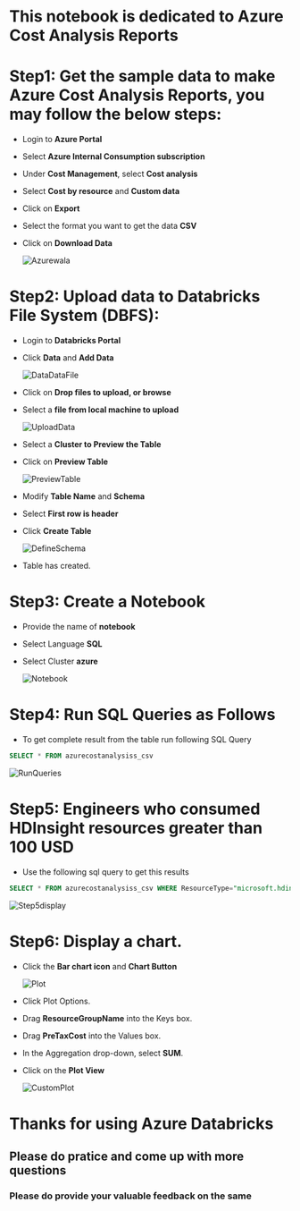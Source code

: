 # This notebook is dedicated to Azure Cost Analysis Reports

 # **Step1: Get the sample data to make Azure Cost Analysis Reports, you may follow the below steps:**

* Login to **Azure Portal**
* Select **Azure Internal Consumption subscription**
 * Under **Cost Management**, select **Cost analysis**
 * Select **Cost by resource** and **Custom data**
 * Click on **Export**
 * Select the format you want to get the data **CSV**
 * Click on **Download Data**
 
    ![Azurewala](https://chepra.blob.core.windows.net/images/GetData.jpg)

# Step2: Upload data to Databricks File System (DBFS):
 * Login to **Databricks Portal**
  * Click **Data** and **Add Data**
 
    ![DataDataFile](https://chepra.blob.core.windows.net/images/DataData.jpg)
 
 * Click on **Drop files to upload, or browse**
 * Select a **file from local machine to upload**
 
     ![UploadData](https://chepra.blob.core.windows.net/images/UploadData.JPG)
 
 * Select a **Cluster to Preview the Table**
 * Click on **Preview Table**
 
    ![PreviewTable](https://chepra.blob.core.windows.net/images/UploadData.JPG)
 
 * Modify **Table Name** and **Schema**
 * Select **First row is header**
 * Click **Create Table**
 
     ![DefineSchema](https://chepra.blob.core.windows.net/images/DefineSchema.JPG)
 
 * Table has created.



 # Step3:  Create a Notebook
 
 * Provide the name of **notebook**
 * Select Language **SQL**
 * Select Cluster **azure**
 
     ![Notebook](https://chepra.blob.core.windows.net/images/Notebook.JPG)



 # Step4: Run SQL Queries as Follows
 
 * To get complete result from the table run following SQL Query
 
 ```sql        
 SELECT * FROM azurecostanalysiss_csv
 ```

  ![RunQueries](https://chepra.blob.core.windows.net/images/Step4RunQueries.JPG)





 # Step5: Engineers who consumed HDInsight resources greater than 100 USD
 
 * Use the following sql query to get this results
 
 ```sql
 SELECT * FROM azurecostanalysiss_csv WHERE ResourceType="microsoft.hdinsight/clusters" AND PreTaxCost > 100
 ```

![Step5display](https://chepra.blob.core.windows.net/images/Step5Display.JPG)


 # Step6: Display a chart.
 
 * Click the **Bar chart icon** and  **Chart Button**
 
     ![Plot](https://chepra.blob.core.windows.net/images/Plot.jpg)
 
 * Click Plot Options.
 
 * Drag **ResourceGroupName** into the Keys box.
 
 * Drag **PreTaxCost** into the Values box.
 
 * In the Aggregation drop-down, select **SUM**.
 
 * Click on the **Plot View**
 
    ![CustomPlot](https://chepra.blob.core.windows.net/images/Customizeplot.JPG)





 # Thanks for using Azure Databricks
 
 ## Please do pratice and come up with more questions
 
 ### Please do provide your valuable feedback on the same

